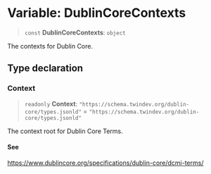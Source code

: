 # Variable: DublinCoreContexts

> `const` **DublinCoreContexts**: `object`

The contexts for Dublin Core.

## Type declaration

### Context

> `readonly` **Context**: `"https://schema.twindev.org/dublin-core/types.jsonld"` = `"https://schema.twindev.org/dublin-core/types.jsonld"`

The context root for Dublin Core Terms.

#### See

https://www.dublincore.org/specifications/dublin-core/dcmi-terms/
